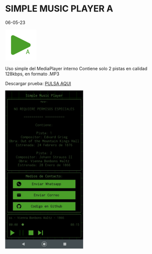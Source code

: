 # SIMPLE MUSIC PLAYER A
06-05-23

<img src="https://github.com/Mad-Bones/DemoPlayerA/blob/main/ICO.png" width="100" />

Uso simple del MediaPlayer interno
Contiene solo 2 pistas en calidad 128kbps, en formato .MP3

Descargar prueba: [PULSA AQUI](https://github.com/Mad-Bones/DemoPlayerA/raw/main/apk-sample/DemoPlayerA.apk)
  
<img src="https://github.com/Mad-Bones/DemoPlayerA/blob/main/apk-sample/screenshot1.webp" width="250" />
